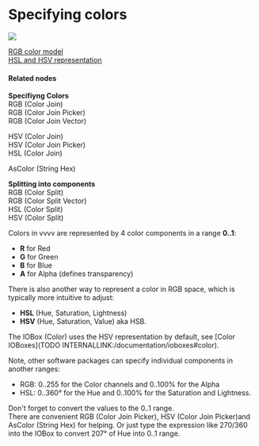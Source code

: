 # Specifying colors


![](~/img/vvvv_color-join3.png "")   

<a href="http://en.wikipedia.org/wiki/Color_model#RGB_color_model" class="extURL" target="_blank">RGB color model</a>  
<a href="http://en.wikipedia.org/wiki/HSL_and_HSV" class="extURL" target="_blank">HSL and HSV representation</a>  

#### Related nodes
**Specifiyng Colors**  
<span class="node">RGB (Color Join)</span>  
<span class="node">RGB (Color Join Picker)</span>  
<span class="node">RGB (Color Join Vector)</span>  

<span class="node">HSV (Color Join)</span>  
<span class="node">HSV (Color Join Picker)</span>  
<span class="node">HSL (Color Join)</span>  

<span class="node">AsColor (String Hex)</span>  

**Splitting into components**  
<span class="node">RGB (Color Split)</span>  
<span class="node">RGB (Color Split Vector)</span>  
<span class="node">HSL (Color Split)</span>  
<span class="node">HSV (Color Split)</span>  



Colors in vvvv are represented by 4 color components in a range **0..1**:  
* **R** for Red  
* **G** for Green  
* **B** for Blue  
* **A** for Alpha (defines transparency)  

There is also another way to represent a color in RGB space, which is typically more intuitive to adjust:  
* **HSL** (Hue, Saturation, Lightness)  
* **HSV** (Hue, Saturation, Value) aka HSB.  

The <span class="node">IOBox (Color)</span> uses the HSV representation by default, see [Color IOBoxes](TODO INTERNALLINK:/documentation/ioboxes#color).  

Note, other software packages can specify individual components in another ranges:  
* RGB: 0..255 for the Color channels and 0..100% for the Alpha  
* HSL: 0..360° for the Hue and 0..100% for the Saturation and Lightness.  

Don't forget to convert the values to the 0..1 range.  
There are convenient <span class="node">RGB (Color Join Picker)</span>, <span class="node">HSV (Color Join Picker)</span>and <span class="node">AsColor (String Hex)</span> for helping. Or just type the expression like 270/360 into the IOBox to convert 207° of Hue into 0..1 range.   



